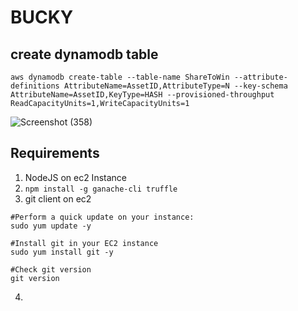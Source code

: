 # BUCKY

## create dynamodb table

```
aws dynamodb create-table --table-name ShareToWin --attribute-definitions AttributeName=AssetID,AttributeType=N --key-schema AttributeName=AssetID,KeyType=HASH --provisioned-throughput ReadCapacityUnits=1,WriteCapacityUnits=1
```

![Screenshot (358)](https://user-images.githubusercontent.com/75828535/183304022-c113d8e7-4bef-476c-b3b2-5f97e348a76b.png)


## Requirements
1. NodeJS on ec2 Instance
2. `npm install -g ganache-cli truffle`
3. git client on ec2
```
#Perform a quick update on your instance:
sudo yum update -y
 
#Install git in your EC2 instance
sudo yum install git -y
 
#Check git version
git version
```
4.  
